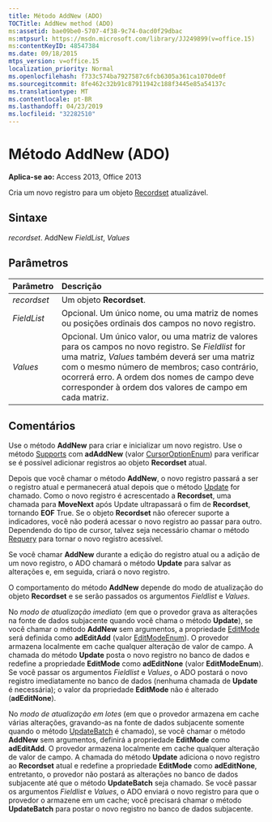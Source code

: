 ```yaml
---
title: Método AddNew (ADO)
TOCTitle: AddNew method (ADO)
ms:assetid: bae09be0-5707-4f38-9c74-0acd0f29dbac
ms:mtpsurl: https://msdn.microsoft.com/library/JJ249899(v=office.15)
ms:contentKeyID: 48547384
ms.date: 09/18/2015
mtps_version: v=office.15
localization_priority: Normal
ms.openlocfilehash: f733c574ba7927587c6fcb6305a361ca1070de0f
ms.sourcegitcommit: 8fe462c32b91c87911942c188f3445e85a54137c
ms.translationtype: MT
ms.contentlocale: pt-BR
ms.lasthandoff: 04/23/2019
ms.locfileid: "32282510"
---
```

# <a name="addnew-method-ado"></a>Método AddNew (ADO)

**Aplica-se ao:** Access 2013, Office 2013

Cria um novo registro para um objeto [Recordset](recordset-object-ado.md) atualizável.

## <a name="syntax"></a>Sintaxe

*recordset*. AddNew *FieldList*, *Values*

## <a name="parameters"></a>Parâmetros

|Parâmetro|Descrição|
|:--------|:----------|
|*recordset* |Um objeto **Recordset**.|
|*FieldList* |Opcional. Um único nome, ou uma matriz de nomes ou posições ordinais dos campos no novo registro.|
|*Values* |Opcional. Um único valor, ou uma matriz de valores para os campos no novo registro. Se *Fieldlist* for uma matriz, *Values* também deverá ser uma matriz com o mesmo número de membros; caso contrário, ocorrerá erro. A ordem dos nomes de campo deve corresponder à ordem dos valores de campo em cada matriz.|

## <a name="remarks"></a>Comentários

Use o método **AddNew** para criar e inicializar um novo registro. Use o método [Supports](supports-method-ado.md) com **adAddNew** (valor [CursorOptionEnum](cursoroptionenum.md)) para verificar se é possível adicionar registros ao objeto **Recordset** atual.

Depois que você chamar o método **AddNew**, o novo registro passará a ser o registro atual e permanecerá atual depois que o método [Update](update-method-ado.md) for chamado. Como o novo registro é acrescentado a **Recordset**, uma chamada para **MoveNext** após Update ultrapassará o fim de **Recordset**, tornando **EOF** True. Se o objeto **Recordset** não oferecer suporte a indicadores, você não poderá acessar o novo registro ao passar para outro. Dependendo do tipo de cursor, talvez seja necessário chamar o método [Requery](requery-method-ado.md) para tornar o novo registro acessível.

Se você chamar **AddNew** durante a edição do registro atual ou a adição de um novo registro, o ADO chamará o método **Update** para salvar as alterações e, em seguida, criará o novo registro.

O comportamento do método **AddNew** depende do modo de atualização do objeto **Recordset** e se serão passados os argumentos *Fieldlist* e *Values*.

No *modo de atualização imediato* (em que o provedor grava as alterações na fonte de dados subjacente quando você chama o método **Update**), se você chamar o método **AddNew** sem argumentos, a propriedade [EditMode](editmode-property-ado.md) será definida como **adEditAdd** (valor [EditModeEnum](editmodeenum.md)). O provedor armazena localmente em cache qualquer alteração de valor de campo. A chamada do método **Update** posta o novo registro no banco de dados e redefine a propriedade **EditMode** como  **adEditNone** (valor **EditModeEnum**). Se você passar os argumentos *Fieldlist* e *Values*, o ADO postará o novo registro imediatamente no banco de dados (nenhuma chamada de **Update** é necessária); o valor da propriedade **EditMode** não é alterado (**adEditNone**).

No *modo de atualização em lotes* (em que o provedor armazena em cache várias alterações, gravando-as na fonte de dados subjacente somente quando o método [UpdateBatch](updatebatch-method-ado.md) é chamado), se você chamar o método **AddNew** sem argumentos, definirá a propriedade **EditMode** como **adEditAdd**. O provedor armazena localmente em cache qualquer alteração de valor de campo. A chamada do método **Update** adiciona o novo registro ao **Recordset** atual e redefine a propriedade **EditMode** como **adEditNone**, entretanto, o provedor não postará as alterações no banco de dados subjacente até que o método **UpdateBatch** seja chamado. Se você passar os argumentos *Fieldlist* e *Values*, o ADO enviará o novo registro para que o provedor o armazene em um cache; você precisará chamar o método **UpdateBatch** para postar o novo registro no banco de dados subjacente.

